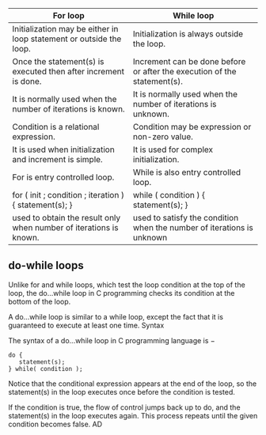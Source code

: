 | For loop | While loop |  
| --- | --- |
|Initialization may be either in loop statement or outside the loop. | Initialization is always outside the loop.|
| Once the statement(s) is executed then after increment is done. | Increment can be done before or after the execution of the statement(s). |
| It is normally used when the number of iterations is known. | It is normally used when the number of iterations is unknown. |
| Condition is a relational expression. | Condition may be expression or non-zero value. |
| It is used when initialization and increment is simple. | It is used for complex initialization. |
| For is entry controlled loop. | While is also entry controlled loop. |
| for ( init ; condition ; iteration ) { statement(s); } | while ( condition ) { statement(s); } |
| used to obtain the result only when number of iterations is known. | used to satisfy the condition when the number of iterations is unknown |

## do-while loops

Unlike for and while loops, which test the loop condition at the top of the loop, the do...while loop in C programming checks its condition at the bottom of the loop.

A do...while loop is similar to a while loop, except the fact that it is guaranteed to execute at least one time.
Syntax

The syntax of a do...while loop in C programming language is −
```
do {
   statement(s);
} while( condition );
```
Notice that the conditional expression appears at the end of the loop, so the statement(s) in the loop executes once before the condition is tested.

If the condition is true, the flow of control jumps back up to do, and the statement(s) in the loop executes again. This process repeats until the given condition becomes false.
AD
